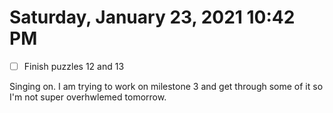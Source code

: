# Saturday, January 23, 2021 10:42 PM
- [ ] Finish puzzles 12 and 13

Singing on. I am trying to work on milestone 3 and get through some of it so I'm not super overhwlemed tomorrow. 
